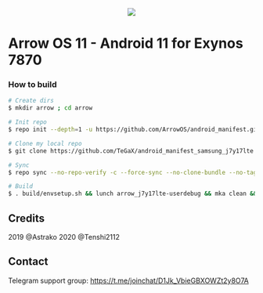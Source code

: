 <div style="text-align:center"><img src="https://img.xda-cdn.com/pG4hAXrYjT_uc-LxMcstI3dwF7g=/https%3A%2F%2Fimg.xda-cdn.com%2F7-P8r5wrQFS_MuRB3kPsjqf-xy0%3D%2Fhttps%253A%252F%252Fgithub.com%252FArrowOS%252Fdocumentation%252Fblob%252Fmaster%252Fmisc%252Flogo.png%253Fraw%253Dtrue" /></div>

# Arrow OS 11 - Android 11 for Exynos 7870

### How to build ###

```bash
# Create dirs
$ mkdir arrow ; cd arrow

# Init repo
$ repo init --depth=1 -u https://github.com/ArrowOS/android_manifest.git -b arrow-11.0

# Clone my local repo
$ git clone https://github.com/TeGaX/android_manifest_samsung_j7y17lte.git -b arrow-11 .repo/local_manifests

# Sync
$ repo sync --no-repo-verify -c --force-sync --no-clone-bundle --no-tags --optimized-fetch --prune -j`nproc`

# Build
$ . build/envsetup.sh && lunch arrow_j7y17lte-userdebug && mka clean && mka bacon -j$(nproc --all)
```

## Credits
2019 @Astrako
2020 @Tenshi2112

## Contact
Telegram support group: https://t.me/joinchat/D1Jk_VbieGBXOWZt2y8O7A
